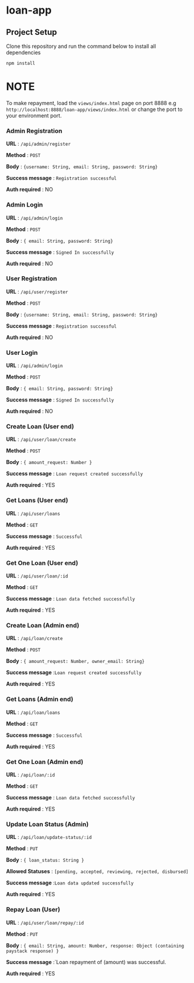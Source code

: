 # loan-app

## Project Setup

Clone this repository and run the command below to install all dependencies

```
npm install
```

# NOTE

To make repayment, load the `views/index.html` page on port 8888 e.g `http://localhost:8888/loan-app/views/index.html` or change the port to your environment port.

### Admin Registration

**URL** : `/api/admin/register`

**Method** : `POST`

**Body** : `{username: String, email: String, password: String}`

**Success message** : `Registration successful`

**Auth required** : NO

### Admin Login

**URL** : `/api/admin/login`

**Method** : `POST`

**Body** : `{ email: String, password: String}`

**Success message** : `Signed In successfully`

**Auth required** : NO

### User Registration

**URL** : `/api/user/register`

**Method** : `POST`

**Body** : `{username: String, email: String, password: String}`

**Success message** : `Registration successful`

**Auth required** : NO

### User Login

**URL** : `/api/admin/login`

**Method** : `POST`

**Body** : `{ email: String, password: String}`

**Success message** : `Signed In successfully`

**Auth required** : NO

### Create Loan (User end)

**URL** : `/api/user/loan/create`

**Method** : `POST`

**Body** : `{ amount_request: Number }`

**Success message** : `Loan request created successfully`

**Auth required** : YES

### Get Loans (User end)

**URL** : `/api/user/loans`

**Method** : `GET`

**Success message** : `Successful`

**Auth required** : YES

### Get One Loan (User end)

**URL** : `/api/user/loan/:id`

**Method** : `GET`

**Success message** : `Loan data fetched successfully`

**Auth required** : YES

### Create Loan (Admin end)

**URL** : `/api/loan/create`

**Method** : `POST`

**Body** : `{ amount_request: Number, owner_email: String}`

**Success message** :`Loan request created successfully`

**Auth required** : YES

### Get Loans (Admin end)

**URL** : `/api/loan/loans`

**Method** : `GET`

**Success message** : `Successful`

**Auth required** : YES

### Get One Loan (Admin end)

**URL** : `/api/loan/:id`

**Method** : `GET`

**Success message** : `Loan data fetched successfully`

**Auth required** : YES

### Update Loan Status (Admin)

**URL** : `/api/loan/update-status/:id`

**Method** : `PUT`

**Body** : `{ loan_status: String }`

**Allowed Statuses** : `[pending, accepted, reviewing, rejected, disbursed]`

**Success message** :`Loan data updated successfully`

**Auth required** : YES

### Repay Loan (User)

**URL** : `/api/user/loan/repay/:id`

**Method** : `PUT`

**Body** : `{ email: String, amount: Number, response: Object (containing paystack response) }`

**Success message** :`Loan repayment of (amount) was successful.

**Auth required** : YES
